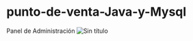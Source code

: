# punto-de-venta-Java-y-Mysql
Panel de Administración
![Sin título](https://user-images.githubusercontent.com/88554898/128564032-48ff58d6-7a11-418c-9d86-f559cd0c11a3.png)
